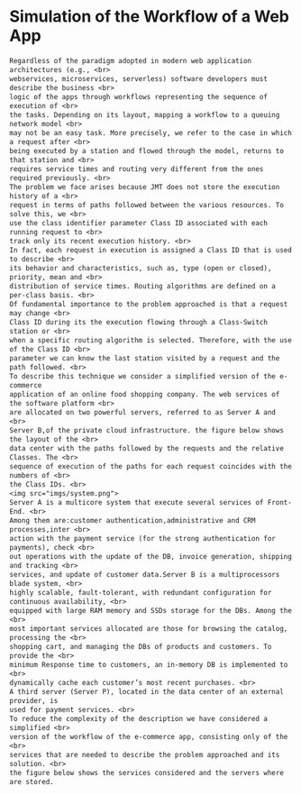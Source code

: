 #  Simulation of the Workflow of a Web App
    Regardless of the paradigm adopted in modern web application architectures (e.g., <br>
    webservices, microservices, serverless) software developers must describe the business <br>
    logic of the apps through workflows representing the sequence of execution of <br>
    the tasks. Depending on its layout, mapping a workflow to a queuing network model <br>
    may not be an easy task. More precisely, we refer to the case in which a request after <br>
    being executed by a station and flowed through the model, returns to that station and <br>
    requires service times and routing very different from the ones required previously. <br>
    The problem we face arises because JMT does not store the execution history of a <br>
    request in terms of paths followed between the various resources. To solve this, we <br>
    use the class identifier parameter Class ID associated with each running request to <br>
    track only its recent execution history. <br>
    In fact, each request in execution is assigned a Class ID that is used to describe <br>
    its behavior and characteristics, such as, type (open or closed), priority, mean and <br>
    distribution of service times. Routing algorithms are defined on a per-class basis. <br>
    Of fundamental importance to the problem approached is that a request may change <br>
    Class ID during its the execution flowing through a Class-Switch station or <br>
    when a specific routing algorithm is selected. Therefore, with the use of the Class ID <br>
    parameter we can know the last station visited by a request and the path followed. <br>
    To describe this technique we consider a simplified version of the e-commerce
    application of an online food shopping company. The web services of the software platform <br> 
    are allocated on two powerful servers, referred to as Server A and <br>
    Server B,of the private cloud infrastructure. the figure below shows the layout of the <br>
    data center with the paths followed by the requests and the relative Classes. The <br>
    sequence of execution of the paths for each request coincides with the numbers of <br>
    the Class IDs. <br>
    <img src="imgs/system.png">
    Server A is a multicore system that execute several services of Front-End. <br>
    Among them are:customer authentication,administrative and CRM processes,inter <br>
    action with the payment service (for the strong authentication for payments), check <br>
    out operations with the update of the DB, invoice generation, shipping and tracking <br>
    services, and update of customer data.Server B is a multiprocessors blade system, <br>
    highly scalable, fault-tolerant, with redundant configuration for continuous availability, <br>
    equipped with large RAM memory and SSDs storage for the DBs. Among the <br>
    most important services allocated are those for browsing the catalog, processing the <br>
    shopping cart, and managing the DBs of products and customers. To provide the <br>
    minimum Response time to customers, an in-memory DB is implemented to <br>
    dynamically cache each customer’s most recent purchases. <br>
    A third server (Server P), located in the data center of an external provider, is
    used for payment services. <br>
    To reduce the complexity of the description we have considered a simplified <br>
    version of the workflow of the e-commerce app, consisting only of the <br>
    services that are needed to describe the problem approached and its solution. <br>
    the figure below shows the services considered and the servers where are stored.


